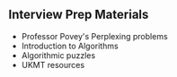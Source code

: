 
## Interview Prep Materials 

- Professor Povey's Perplexing problems
- Introduction to Algorithms
- Algorithmic puzzles
- UKMT resources
